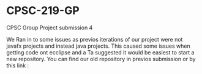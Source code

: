 # CPSC-219-GP

CPSC Group Project submission 4

We Ran in to some issues as previos iterations of our project were not javafx projects and instead java projects. 
This caused some issues when getting code ont ecclipse and a Ta suggested it would be easiest to start a new 
repository. You can find our old repository in previos submission or by this link
:
